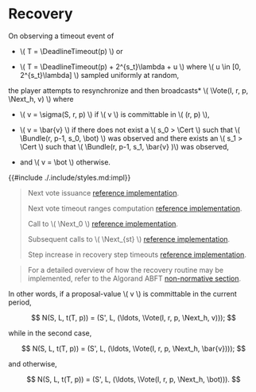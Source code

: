 $$
\newcommand \Cert {\mathit{cert}}
\newcommand \Next {\mathit{next}}
\newcommand \DeadlineTimeout {\mathrm{DeadlineTimeout}}
\newcommand \Vote {\mathrm{Vote}}
\newcommand \Bundle {\mathrm{Bundle}}
$$

# Recovery

On observing a timeout event of

- \\( T = \DeadlineTimeout(p) \\) or

- \\( T = \DeadlineTimeout(p) + 2^{s_t}\lambda + u \\) where
\\( u \in [0, 2^{s_t}\lambda] \\) sampled uniformly at random, 

the player attempts to resynchronize and then broadcasts*
\\( \Vote(I, r, p, \Next_h, v) \\) where

- \\( v = \sigma(S, r, p) \\) if \\( v \\) is committable in \\( (r, p) \\),

- \\( v = \bar{v} \\) if there does not exist a \\( s_0 > \Cert \\) such that
\\( \Bundle(r, p-1, s_0, \bot) \\) was observed and there exists an \\( s_1 > \Cert \\)
such that \\( \Bundle(r, p-1, s_1, \bar{v} )\\) was observed,

- and \\( v = \bot \\) otherwise.

{{#include ./.include/styles.md:impl}}
> Next vote issuance [reference implementation](https://github.com/algorand/go-algorand/blob/b6e5bcadf0ad3861d4805c51cbf3f695c38a93b7/agreement/player.go#L214).
>
> Next vote timeout ranges computation [reference implementation](https://github.com/algorand/go-algorand/blob/5c49e9a54dfea12c6cee561b8611d2027c401163/agreement/types.go#L103).
>
> Call to \\( \Next_0 \\) [reference implementation](https://github.com/algorand/go-algorand/blob/b6e5bcadf0ad3861d4805c51cbf3f695c38a93b7/agreement/player.go#L125).
> 
> Subsequent calls to \\( \Next_{st} \\) [reference implementation](https://github.com/algorand/go-algorand/blob/b6e5bcadf0ad3861d4805c51cbf3f695c38a93b7/agreement/player.go#L128).
>
> Step increase in recovery step timeouts [reference implementation](https://github.com/algorand/go-algorand/blob/b6e5bcadf0ad3861d4805c51cbf3f695c38a93b7/agreement/player.go#L131).

> For a detailed overview of how the recovery routine may be implemented, refer
> to the Algorand ABFT [non-normative section](./abft-overview.md).

In other words, if a proposal-value \\( v \\) is committable in the current
period,

$$
N(S, L, t(T, p)) = (S', L, (\ldots, \Vote(I, r, p, \Next_h, v)));
$$

while in the second case,

$$
N(S, L, t(T, p)) = (S', L, (\ldots, \Vote(I, r, p, \Next_h, \bar{v})));
$$

and otherwise,

$$
N(S, L, t(T, p)) = (S', L, (\ldots, \Vote(I, r, p, \Next_h, \bot))).
$$